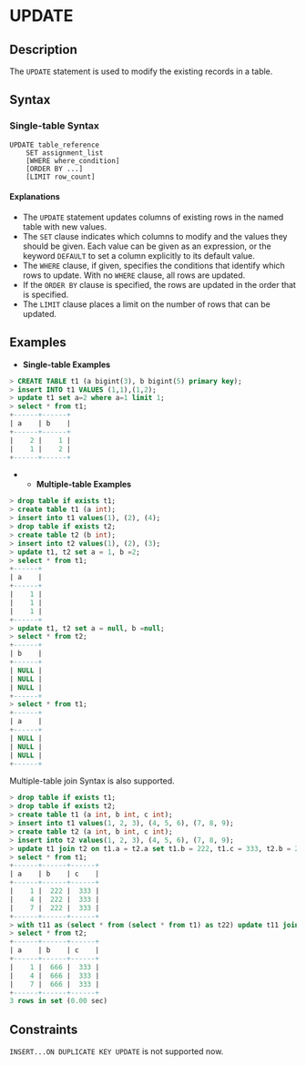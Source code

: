 # **UPDATE**

## **Description**

The `UPDATE` statement is used to modify the existing records in a table.

## **Syntax**

### **Single-table Syntax**

```
UPDATE table_reference
    SET assignment_list
    [WHERE where_condition]
    [ORDER BY ...]
    [LIMIT row_count]
```

#### Explanations

+ The `UPDATE` statement updates columns of existing rows in the named table with new values.  
+ The `SET` clause indicates which columns to modify and the values they should be given. Each value can be given as an expression, or the keyword `DEFAULT` to set a column explicitly to its default value.
+ The `WHERE` clause, if given, specifies the conditions that identify which rows to update. With no `WHERE` clause, all rows are updated.
+ If the `ORDER BY` clause is specified, the rows are updated in the order that is specified.
+ The `LIMIT` clause places a limit on the number of rows that can be updated.

## **Examples**

- **Single-table Examples**

```sql
> CREATE TABLE t1 (a bigint(3), b bigint(5) primary key);
> insert INTO t1 VALUES (1,1),(1,2);
> update t1 set a=2 where a=1 limit 1;
> select * from t1;
+------+------+
| a    | b    |
+------+------+
|    2 |    1 |
|    1 |    2 |
+------+------+
```

- - **Multiple-table Examples**

```sql
> drop table if exists t1;
> create table t1 (a int);
> insert into t1 values(1), (2), (4);
> drop table if exists t2;
> create table t2 (b int);
> insert into t2 values(1), (2), (3);
> update t1, t2 set a = 1, b =2;
> select * from t1;
+------+
| a    |
+------+
|    1 |
|    1 |
|    1 |
+------+
> update t1, t2 set a = null, b =null;
> select * from t2;
+------+
| b    |
+------+
| NULL |
| NULL |
| NULL |
+------+
> select * from t1;
+------+
| a    |
+------+
| NULL |
| NULL |
| NULL |
+------+
```

Multiple-table join Syntax is also supported.

```sql
> drop table if exists t1;
> drop table if exists t2;
> create table t1 (a int, b int, c int);
> insert into t1 values(1, 2, 3), (4, 5, 6), (7, 8, 9);
> create table t2 (a int, b int, c int);
> insert into t2 values(1, 2, 3), (4, 5, 6), (7, 8, 9);
> update t1 join t2 on t1.a = t2.a set t1.b = 222, t1.c = 333, t2.b = 222, t2.c = 333;
> select * from t1;
+------+------+------+
| a    | b    | c    |
+------+------+------+
|    1 |  222 |  333 |
|    4 |  222 |  333 |
|    7 |  222 |  333 |
+------+------+------+
> with t11 as (select * from (select * from t1) as t22) update t11 join t2 on t11.a = t2.a set t2.b = 666;
> select * from t2;
+------+------+------+
| a    | b    | c    |
+------+------+------+
|    1 |  666 |  333 |
|    4 |  666 |  333 |
|    7 |  666 |  333 |
+------+------+------+
3 rows in set (0.00 sec)
```

## **Constraints**

`INSERT...ON DUPLICATE KEY UPDATE` is not supported now.
